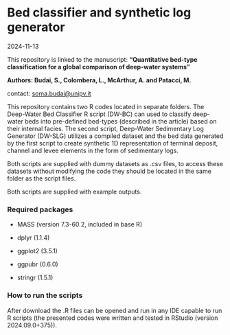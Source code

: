 # Bed classifier and synthetic log generator

2024-11-13

This repository is linked to the manuscript: **“Quantitative bed-type
classification for a global comparison of deep-water systems”**

**Authors: Budai, S., Colombera, L., McArthur, A. and Patacci, M.**

contact: soma.budai@unipv.it

This repository contains two R codes located in separate folders. The
Deep-Water Bed Classifier R script (DW-BC) can used to classify
deep-water beds into pre-defined bed-types (described in the article)
based on their internal facies. The second script, Deep-Water
Sedimentary Log Generator (DW-SLG) utilizes a compiled dataset and the
bed data generated by the first script to create synthetic 1D
representation of terminal deposit, channel and levee elements in the
form of sedimentary logs.

Both scripts are supplied with dummy datasets as .csv files, to access
these datasets without modifying the code they should be located in the
same folder as the script files.

Both scripts are supplied with example outputs.

### Required packages

- MASS (version 7.3-60.2, included in base R)

- dplyr (1.1.4)

- ggplot2 (3.5.1)

- ggpubr (0.6.0)

- stringr (1.5.1)

### How to run the scripts

After download the .R files can be opened and run in any IDE capable to
run R scripts (the presented codes were written and tested in RStudio
(version 2024.09.0+375)).
